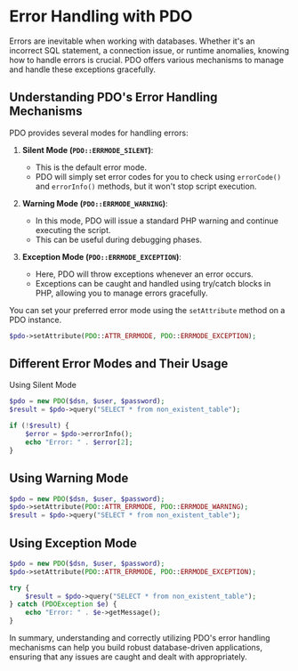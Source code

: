 # Error Handling with PDO

Errors are inevitable when working with databases. Whether it's an incorrect SQL statement, a connection issue, or runtime anomalies, knowing how to handle errors is crucial. PDO offers various mechanisms to manage and handle these exceptions gracefully.

## Understanding PDO's Error Handling Mechanisms

PDO provides several modes for handling errors:

1. **Silent Mode (`PDO::ERRMODE_SILENT`)**:
    - This is the default error mode.
    - PDO will simply set error codes for you to check using `errorCode()` and `errorInfo()` methods, but it won't stop script execution.

2. **Warning Mode (`PDO::ERRMODE_WARNING`)**:
    - In this mode, PDO will issue a standard PHP warning and continue executing the script. 
    - This can be useful during debugging phases.

3. **Exception Mode (`PDO::ERRMODE_EXCEPTION`)**:
    - Here, PDO will throw exceptions whenever an error occurs.
    - Exceptions can be caught and handled using try/catch blocks in PHP, allowing you to manage errors gracefully.

You can set your preferred error mode using the `setAttribute` method on a PDO instance.

```php
$pdo->setAttribute(PDO::ATTR_ERRMODE, PDO::ERRMODE_EXCEPTION);
```

## Different Error Modes and Their Usage
Using Silent Mode

```php
$pdo = new PDO($dsn, $user, $password);
$result = $pdo->query("SELECT * from non_existent_table");

if (!$result) {
    $error = $pdo->errorInfo();
    echo "Error: " . $error[2];
}
```

## Using Warning Mode

```php
$pdo = new PDO($dsn, $user, $password);
$pdo->setAttribute(PDO::ATTR_ERRMODE, PDO::ERRMODE_WARNING);
$result = $pdo->query("SELECT * from non_existent_table");
```

## Using Exception Mode

```php
$pdo = new PDO($dsn, $user, $password);
$pdo->setAttribute(PDO::ATTR_ERRMODE, PDO::ERRMODE_EXCEPTION);

try {
    $result = $pdo->query("SELECT * from non_existent_table");
} catch (PDOException $e) {
    echo "Error: " . $e->getMessage();
}
```

In summary, understanding and correctly utilizing PDO's error handling mechanisms can help you build robust database-driven applications, ensuring that any issues are caught and dealt with appropriately.

